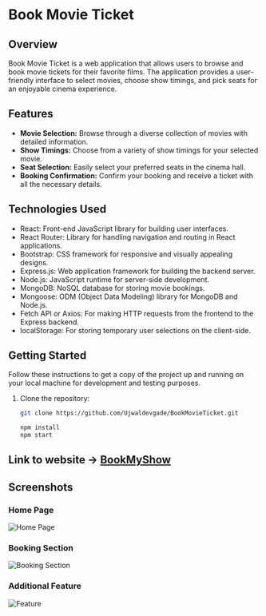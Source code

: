 # Book Movie Ticket

## Overview

Book Movie Ticket is a web application that allows users to browse and book movie tickets for their favorite films. The application provides a user-friendly interface to select movies, choose show timings, and pick seats for an enjoyable cinema experience.

## Features

- **Movie Selection:** Browse through a diverse collection of movies with detailed information.
- **Show Timings:** Choose from a variety of show timings for your selected movie.
- **Seat Selection:** Easily select your preferred seats in the cinema hall.
- **Booking Confirmation:** Confirm your booking and receive a ticket with all the necessary details.

## Technologies Used

- React: Front-end JavaScript library for building user interfaces.
- React Router: Library for handling navigation and routing in React applications.
- Bootstrap: CSS framework for responsive and visually appealing designs.
- Express.js: Web application framework for building the backend server.
- Node.js: JavaScript runtime for server-side development.
- MongoDB: NoSQL database for storing movie bookings.
- Mongoose: ODM (Object Data Modeling) library for MongoDB and Node.js.
- Fetch API or Axios: For making HTTP requests from the frontend to the Express backend.
- localStorage: For storing temporary user selections on the client-side.


## Getting Started

Follow these instructions to get a copy of the project up and running on your local machine for development and testing purposes.

1. Clone the repository:

   ```bash
   git clone https://github.com/Ujwaldevgade/BookMovieTicket.git
   
   npm install
   npm start

## Link to website -> [BookMyShow](https://bookmy-show.netlify.app/)


## Screenshots

### Home Page
![Home Page](./public/images/Animal.jpg)
### Booking Section
![Booking Section](./images/booking-section.jpg)

### Additional Feature
![Feature](./images/feature.jpg)


